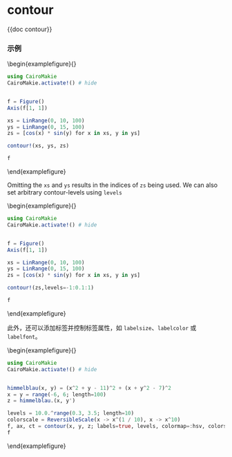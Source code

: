 # contour

{{doc contour}}

### 示例

\begin{examplefigure}{}

```julia
using CairoMakie
CairoMakie.activate!() # hide


f = Figure()
Axis(f[1, 1])

xs = LinRange(0, 10, 100)
ys = LinRange(0, 15, 100)
zs = [cos(x) * sin(y) for x in xs, y in ys]

contour!(xs, ys, zs)

f
```

\end{examplefigure}

Omitting the `xs` and `ys` results in the indices of `zs` being used. We can also set arbitrary contour-levels using `levels`

\begin{examplefigure}{}

```julia
using CairoMakie
CairoMakie.activate!() # hide


f = Figure()
Axis(f[1, 1])

xs = LinRange(0, 10, 100)
ys = LinRange(0, 15, 100)
zs = [cos(x) * sin(y) for x in xs, y in ys]

contour!(zs,levels=-1:0.1:1)

f
```

\end{examplefigure}

此外，还可以添加标签并控制标签属性，如 `labelsize`、`labelcolor` 或 `labelfont`。

\begin{examplefigure}{}

```julia
using CairoMakie
CairoMakie.activate!() # hide


himmelblau(x, y) = (x^2 + y - 11)^2 + (x + y^2 - 7)^2
x = y = range(-6, 6; length=100)
z = himmelblau.(x, y')

levels = 10.0.^range(0.3, 3.5; length=10)
colorscale = ReversibleScale(x -> x^(1 / 10), x -> x^10)
f, ax, ct = contour(x, y, z; labels=true, levels, colormap=:hsv, colorscale)
f
```

\end{examplefigure}
